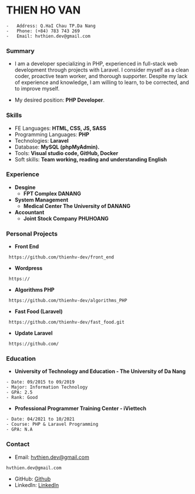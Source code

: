 

# THIEN HO VAN 
    -   Address: Q.HaI Chau TP.Da Nang
    -   Phone: (+84) 783 743 269
    -   Email: hvthien.dev@gmail.com
    
### Summary

   - I am a developer specializing in PHP, experienced in full-stack web development through projects with Laravel. I consider myself as a clean coder, proactive team worker, and thorough supporter. Despite my lack of experience and knowledge, I am willing to learn, to be corrected, and to improve myself.
    
   - My desired position: **PHP Developer**.
### Skills
   - FE Languages: **HTML, CSS, JS, SASS**
   - Programming Languages: **PHP**
   - Technologies: **Laravel**
   - Database: **MySQL (phpMyAdmin).**
   - Tools: **Visual studio code, GitHub, Docker**
   - Soft skills: **Team working, reading and understanding English**
### Experience
   - **Desgine**
     - **FPT Complex DANANG**
   - **System Management**
     - **Medical Center The University of DANANG**
   - **Accountant**
     - **Joint Stock Company PHUHOANG**
### Personal Projects
   - **Front End**
   ```
    https://github.com/thienhv-dev/front_end
   ```
   - **Wordpress**
   ```
    https://
   ```
   - **Algorithms PHP**
  ```
   https://github.com/thienhv-dev/algorithms_PHP
  ```
   - **Fast Food (Laravel)**
   ```
    https://github.com/thienhv-dev/fast_food.git
   ```
   - **Update Laravel**
   ```
    https://github.com/
   ```
### Education

   - **University of Technology and Education - The University of Da Nang**
   
    - Date: 09/2015 to 09/2019
    - Major: Information Technology
    - GPA: 2.5
    - Rank: Good
   - **Professional Programmer Training Center - iViettech**
   
    - Date: 04/2021 to 10/2021
    - Course: PHP & Laravel Programming
    - GPA: N.A
### Contact
   - Email: hvthien.dev@gmail.com
   ```
   hvthien.dev@gmail.com
   ```
   - GitHub: [Github](https://github.com/thienhv-dev/)
   - LinkedIn: [LinkedIn](https://www.linkedin.com/in/thienhv-dev/)
